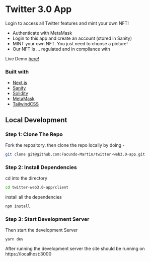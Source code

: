 # Twitter 3.0 App

Login to access all Twitter features and mint your own NFT!

- Authenticate with MetaMask
- Login to this app and create an account (stored in Sanity)
- MINT your own NFT. You just need to choose a picture!
- Our NFT is ... regulated and in compliance with 

Live Demo [here!](https://react-covid-tracker2-db6b3.web.app/)

### Built with

- [Next.js](https://nextjs.org/)
- [Sanity](https://www.sanity.io/)
- [Solidity](https://www.solidity.io/)
- [MetaMask](https://metamask.io/)
- [TailwindCSS](https://tailwindcss.com/)

## Local Development

### Step 1: Clone The Repo

Fork the repository. then clone the repo locally by doing -

```bash
git clone git@github.com:Facundo-Martin/twitter-web3.0-app.git
```

### Step 2: Install Dependencies

cd into the directory

```bash
cd twitter-web3.0-app/client
```

install all the dependencies

```bash
npm install
```

### Step 3: Start Development Server

Then start the development Server

```
yarn dev
```

After running the development server the site should be running on https://localhost:3000
